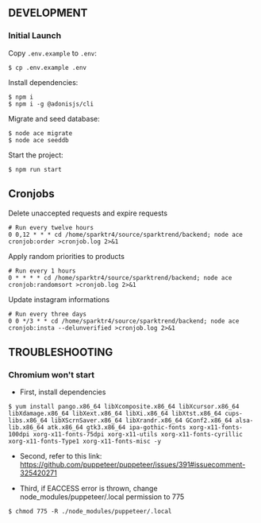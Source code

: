 ## DEVELOPMENT

### Initial Launch

Copy `.env.example` to `.env`:

```console
$ cp .env.example .env
```

Install dependencies:

```console
$ npm i
$ npm i -g @adonisjs/cli
```

Migrate and seed database:

```console
$ node ace migrate
$ node ace seeddb
```

Start the project:

```console
$ npm run start
```

## Cronjobs

Delete unaccepted requests and expire requests

```console
# Run every twelve hours
0 0,12 * * * cd /home/sparktr4/source/sparktrend/backend; node ace cronjob:order >cronjob.log 2>&1
```

Apply random priorities to products

```console
# Run every 1 hours
0 * * * * cd /home/sparktr4/source/sparktrend/backend; node ace cronjob:randomsort >cronjob.log 2>&1
```

Update instagram informations

```console
# Run every three days
0 0 */3 * * cd /home/sparktr4/source/sparktrend/backend; node ace cronjob:insta --delunverified >cronjob.log 2>&1
```

## TROUBLESHOOTING

### Chromium won't start

- First, install dependencies

```console
$ yum install pango.x86_64 libXcomposite.x86_64 libXcursor.x86_64 libXdamage.x86_64 libXext.x86_64 libXi.x86_64 libXtst.x86_64 cups-libs.x86_64 libXScrnSaver.x86_64 libXrandr.x86_64 GConf2.x86_64 alsa-lib.x86_64 atk.x86_64 gtk3.x86_64 ipa-gothic-fonts xorg-x11-fonts-100dpi xorg-x11-fonts-75dpi xorg-x11-utils xorg-x11-fonts-cyrillic xorg-x11-fonts-Type1 xorg-x11-fonts-misc -y
```

- Second, refer to this link: https://github.com/puppeteer/puppeteer/issues/391#issuecomment-325420271

- Third, if EACCESS error is thrown, change node_modules/puppeteer/.local permission to 775

```console
$ chmod 775 -R ./node_modules/puppeteer/.local
```
